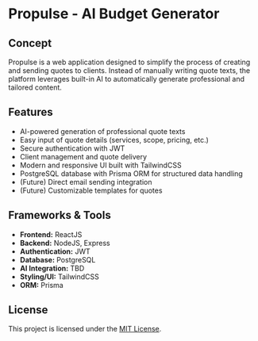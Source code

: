 # Propulse - AI Budget Generator

## Concept
Propulse is a web application designed to simplify the process of creating and sending quotes to clients. Instead of manually writing quote texts, the platform leverages built-in AI to automatically generate professional and tailored content.

## Features
- AI-powered generation of professional quote texts  
- Easy input of quote details (services, scope, pricing, etc.)  
- Secure authentication with JWT  
- Client management and quote delivery  
- Modern and responsive UI built with TailwindCSS  
- PostgreSQL database with Prisma ORM for structured data handling  
- (Future) Direct email sending integration  
- (Future) Customizable templates for quotes  

## Frameworks & Tools
- **Frontend:** ReactJS  
- **Backend:** NodeJS, Express  
- **Authentication:** JWT  
- **Database:** PostgreSQL  
- **AI Integration:** TBD  
- **Styling/UI:** TailwindCSS 
- **ORM:** Prisma  


## License

This project is licensed under the [MIT License](LICENSE).